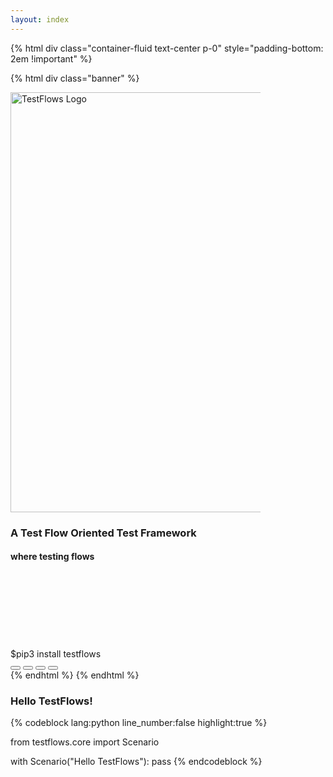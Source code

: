 ```yaml
---
layout: index
---
```


{% html div class="container-fluid text-center p-0" style="padding-bottom: 2em !important" %}

{% html div class="banner" %} 
<p>
<img src="/img/logo-white.png" alt="TestFlows Logo" style= "width: 70vw; max-width: 400px;">
</p>

### A Test Flow Oriented Test Framework
#### where testing flows
<div class="row justify-content-center no-gutters" style="padding-top: 3vh">
    <div class="command">
        <span class="prompt">$</span>pip3 install testflows
    </div>
</div>
<div class="row justify-content-center no-gutters">
    <div class="links">
        <div class="btn-group" role="group" aria-label="Basic example">
            <button type="button" class="btn btn-secondary">
                <a href="https://pypi.org/project/testflows/">
                    <span class="fab fa-3x fa-python"></span>
                </a>
            </button>
            <button type="button" class="btn btn-secondary">
                <a href="https://twitter.com/TestFlowsTF">
                    <span class="fab fa-3x fa-twitter"></span>
                </a>
            </button>
            <button type="button" class="btn btn-secondary">
                <a href="https://t.me/testflows">
                    <span class="fab fa-3x fa-telegram-plane"></span>
                </a>
            </button>
            <button type="button" class="btn btn-secondary">
                <a href="https://github.com/testflows">
                    <span class="fab fa-3x fa-github"></span>
                </a>
            </button>
        </div>
    </div>
</div>
{% endhtml %}
{% endhtml %}

### Hello TestFlows!  

{% codeblock lang:python line_number:false highlight:true %}

from testflows.core import Scenario

with Scenario("Hello TestFlows"):
    pass
{% endcodeblock %}
